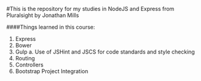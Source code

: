 #This is the repository for my studies in NodeJS and Express from Pluralsight by Jonathan Mills

####Things learned in this course:
1. Express
2. Bower
3. Gulp
    a. Use of JSHint and JSCS for code standards and style checking
4. Routing
5. Controllers
6. Bootstrap Project Integration